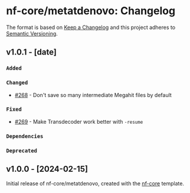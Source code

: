 # nf-core/metatdenovo: Changelog

The format is based on [Keep a Changelog](https://keepachangelog.com/en/1.0.0/)
and this project adheres to [Semantic Versioning](https://semver.org/spec/v2.0.0.html).

## v1.0.1 - [date]

### `Added`

### `Changed`

- [#268]([https://github.com/nf-core/ampliseq/pull/681](https://github.com/nf-core/metatdenovo/pull/268)) - Don't save so many intermediate Megahit files by default

### `Fixed`

- [#269]([https://github.com/nf-core/ampliseq/pull/681](https://github.com/nf-core/metatdenovo/pull/269)) - Make Transdecoder work better with `-resume`

### `Dependencies`

### `Deprecated`

## v1.0.0 - [2024-02-15]

Initial release of nf-core/metatdenovo, created with the [nf-core](https://nf-co.re/) template.
